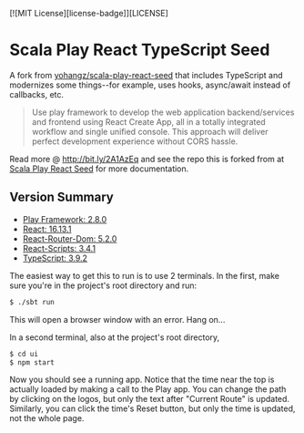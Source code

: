 [![MIT License][license-badge]][LICENSE]

# Scala Play React TypeScript Seed

A fork from [yohangz/scala-play-react-seed](https://github.com/yohangz/scala-play-react-seed) that 
includes TypeScript and modernizes some things--for example, uses hooks, async/await instead of 
callbacks, etc.

> Use play framework to develop the web application backend/services and frontend using React
> Create App, all in a totally integrated workflow and single unified console. This approach will 
> deliver perfect development experience without CORS hassle. 
 
Read more @ http://bit.ly/2A1AzEq and see the repo this is forked from at
[Scala Play React Seed](https://github.com/yohangz/scala-play-react-seed)
for more documentation.

## Version Summary

* [Play Framework: 2.8.0](https://www.playframework.com/documentation/2.8.x/Home)
* [React: 16.13.1](https://reactjs.org/)
* [React-Router-Dom: 5.2.0](https://reacttraining.com/react-router/web/guides/quick-start)
* [React-Scripts: 3.4.1](https://github.com/facebook/create-react-app)
* [TypeScript: 3.9.2](https://www.typescriptlang.org/)

The easiest way to get this to run is to use 2 terminals. In the first, make sure you're in
the project's root directory and run:
```asp
$ ./sbt run
```
This will open a browser window with an error. Hang on...

In a second terminal, also at the project's root directory,
```asp
$ cd ui
$ npm start
```
Now you should see a running app. Notice that the time near the top is actually loaded
by making a call to the Play app. You can change the path by clicking on the logos,
but only the text after "Current Route" is updated. Similarly, you can click the time's
Reset button, but only the time is updated, not the whole page.
